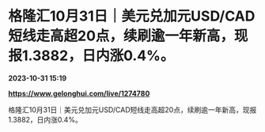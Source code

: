 # 格隆汇10月31日｜美元兑加元USD/CAD短线走高超20点，续刷逾一年新高，现报1.3882，日内涨0.4%。

**2023-10-31 15:19**

**https://www.gelonghui.com/live/1274780**

格隆汇10月31日｜美元兑加元USD/CAD短线走高超20点，续刷逾一年新高，现报1.3882，日内涨0.4%。